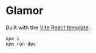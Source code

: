 # Glamor

Built with the [Vite React template](https://vitejs.dev/guide).

```shell
npm i
npm run dev
```
